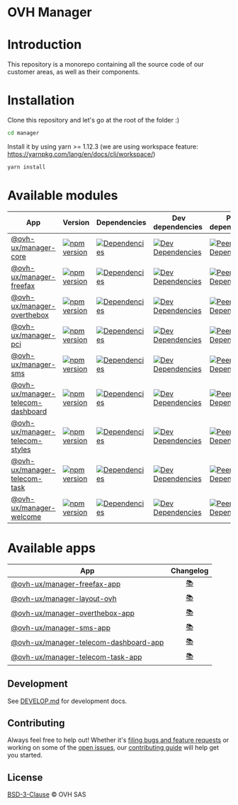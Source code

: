# OVH Manager

# Introduction

This repository is a monorepo containing all the source code of our customer areas, as well as their components.

# Installation

Clone this repository and let's go at the root of the folder :)

```bash
cd manager
```

Install it by using yarn >= 1.12.3 (we are using workspace feature: <https://yarnpkg.com/lang/en/docs/cli/workspace/>)

```bash
yarn install
```

# Available modules

| App     | Version | Dependencies | Dev dependencies | Peer dependencies | Changelog |
| ------- | ------- | ------------ | ---------------- | ----------------- | :-------: |
| [@ovh-ux/manager-core](https://github.com/ovh-ux/manager/tree/master/packages/manager/modules/core) | [![npm version](https://badgen.net/npm/v/@ovh-ux/manager-core)](https://www.npmjs.com/package/@ovh-ux/manager-core) | [![Dependencies](https://badgen.net/david/dep/ovh-ux/manager/packages/manager/modules/core)](https://npmjs.com/package/@ovh-ux/manager-core?activeTab=dependencies) | [![Dev Dependencies](https://badgen.net/david/dev/ovh-ux/manager/packages/manager/modules/core)](https://npmjs.com/package/@ovh-ux/manager-core?activeTab=dependencies) | [![Peer Dependencies](https://badgen.net/david/peer/ovh-ux/manager/packages/manager/modules/core)](https://npmjs.com/package/@ovh-ux/manager-core?activeTab=dependencies) | [:books:](https://github.com/ovh-ux/manager/blob/master/packages/manager/modules/core/CHANGELOG.md) |
| [@ovh-ux/manager-freefax](https://github.com/ovh-ux/manager/tree/master/packages/manager/modules/freefax) | [![npm version](https://badgen.net/npm/v/@ovh-ux/manager-freefax)](https://www.npmjs.com/package/@ovh-ux/manager-freefax) | [![Dependencies](https://badgen.net/david/dep/ovh-ux/manager/packages/manager/modules/freefax)](https://npmjs.com/package/@ovh-ux/manager-freefax?activeTab=dependencies) | [![Dev Dependencies](https://badgen.net/david/dev/ovh-ux/manager/packages/manager/modules/freefax)](https://npmjs.com/package/@ovh-ux/manager-freefax?activeTab=dependencies) |  [![Peer Dependencies](https://badgen.net/david/peer/ovh-ux/manager/packages/manager/modules/freefax)](https://npmjs.com/package/@ovh-ux/manager-freefax?activeTab=dependencies) | [:books:](https://github.com/ovh-ux/manager/blob/master/packages/manager/modules/freefax/CHANGELOG.md) |
| [@ovh-ux/manager-overthebox](https://github.com/ovh-ux/manager/tree/master/packages/manager/modules/overthebox) | [![npm version](https://badgen.net/npm/v/@ovh-ux/manager-overthebox)](https://www.npmjs.com/package/@ovh-ux/manager-overthebox) | [![Dependencies](https://badgen.net/david/dep/ovh-ux/manager/packages/manager/modules/overthebox)](https://npmjs.com/package/@ovh-ux/manager-overthebox?activeTab=dependencies) | [![Dev Dependencies](https://badgen.net/david/dev/ovh-ux/manager/packages/manager/modules/overthebox)](https://npmjs.com/package/@ovh-ux/manager-overthebox?activeTab=dependencies) | [![Peer Dependencies](https://badgen.net/david/peer/ovh-ux/manager/packages/manager/modules/overthebox)](https://npmjs.com/package/@ovh-ux/manager-overthebox?activeTab=dependencies) | [:books:](https://github.com/ovh-ux/manager/blob/master/packages/manager/modules/overthebox/CHANGELOG.md) |
| [@ovh-ux/manager-pci](https://github.com/ovh-ux/manager/tree/master/packages/manager/modules/pci) | [![npm version](https://badgen.net/npm/v/@ovh-ux/manager-pci)](https://www.npmjs.com/package/@ovh-ux/manager-pci) | [![Dependencies](https://badgen.net/david/dep/ovh-ux/manager/packages/manager/modules/pci)](https://npmjs.com/package/@ovh-ux/manager-pci?activeTab=dependencies) | [![Dev Dependencies](https://badgen.net/david/dev/ovh-ux/manager/packages/manager/modules/pci)](https://npmjs.com/package/@ovh-ux/manager-pci?activeTab=dependencies) | [![Peer Dependencies](https://badgen.net/david/peer/ovh-ux/manager/packages/manager/modules/pci)](https://npmjs.com/package/@ovh-ux/manager-pci?activeTab=dependencies) | [:books:](https://github.com/ovh-ux/manager/blob/master/packages/manager/modules/pci/CHANGELOG.md) |
| [@ovh-ux/manager-sms](https://github.com/ovh-ux/manager/tree/master/packages/manager/modules/sms) | [![npm version](https://badgen.net/npm/v/@ovh-ux/manager-sms)](https://www.npmjs.com/package/@ovh-ux/manager-sms) | [![Dependencies](https://badgen.net/david/dep/ovh-ux/manager/packages/manager/modules/sms)](https://npmjs.com/package/@ovh-ux/manager-sms?activeTab=dependencies) | [![Dev Dependencies](https://badgen.net/david/dev/ovh-ux/manager/packages/manager/modules/sms)](https://npmjs.com/package/@ovh-ux/manager-sms?activeTab=dependencies) | [![Peer Dependencies](https://badgen.net/david/peer/ovh-ux/manager/packages/manager/modules/sms)](https://npmjs.com/package/@ovh-ux/manager-sms?activeTab=dependencies) | [:books:](https://github.com/ovh-ux/manager/blob/master/packages/manager/modules/sms/CHANGELOG.md) |
| [@ovh-ux/manager-telecom-dashboard](https://github.com/ovh-ux/manager/tree/master/packages/manager/modules/telecom-dashboard) | [![npm version](https://badgen.net/npm/v/@ovh-ux/manager-telecom-dashboard)](https://www.npmjs.com/package/@ovh-ux/manager-telecom-dashboard) | [![Dependencies](https://badgen.net/david/dep/ovh-ux/manager/packages/manager/modules/telecom-dashboard)](https://npmjs.com/package/@ovh-ux/manager-telecom-dashboard?activeTab=dependencies) | [![Dev Dependencies](https://badgen.net/david/dev/ovh-ux/manager/packages/manager/modules/telecom-dashboard)](https://npmjs.com/package/@ovh-ux/manager-telecom-dashboard?activeTab=dependencies) | [![Peer Dependencies](https://badgen.net/david/peer/ovh-ux/manager/packages/manager/modules/telecom-dashboard)](https://npmjs.com/package/@ovh-ux/manager-telecom-dashboard?activeTab=dependencies) | [:books:](https://github.com/ovh-ux/manager/blob/master/packages/manager/modules/telecom-dashboard/CHANGELOG.md) |
| [@ovh-ux/manager-telecom-styles](https://github.com/ovh-ux/manager/tree/master/packages/manager/modules/telecom-styles) | [![npm version](https://badgen.net/npm/v/@ovh-ux/manager-telecom-styles)](https://www.npmjs.com/package/@ovh-ux/manager-telecom-styles) | [![Dependencies](https://badgen.net/david/dep/ovh-ux/manager/packages/manager/modules/telecom-styles)](https://npmjs.com/package/@ovh-ux/manager-telecom-styles?activeTab=dependencies) | [![Dev Dependencies](https://badgen.net/david/dev/ovh-ux/manager/packages/manager/modules/telecom-styles)](https://npmjs.com/package/@ovh-ux/manager-telecom-styles?activeTab=dependencies) | [![Peer Dependencies](https://badgen.net/david/peer/ovh-ux/manager/packages/manager/modules/telecom-styles)](https://npmjs.com/package/@ovh-ux/manager-telecom-styles?activeTab=dependencies) | [:books:](https://github.com/ovh-ux/manager/blob/master/packages/manager/modules/telecom-styles/CHANGELOG.md) |
| [@ovh-ux/manager-telecom-task](https://github.com/ovh-ux/manager/tree/master/packages/manager/modules/telecom-task) | [![npm version](https://badgen.net/npm/v/@ovh-ux/manager-telecom-task)](https://www.npmjs.com/package/@ovh-ux/manager-telecom-task) | [![Dependencies](https://badgen.net/david/dep/ovh-ux/manager/packages/manager/modules/telecom-task)](https://npmjs.com/package/@ovh-ux/manager-telecom-task?activeTab=dependencies) | [![Dev Dependencies](https://badgen.net/david/dev/ovh-ux/manager/packages/manager/modules/telecom-task)](https://npmjs.com/package/@ovh-ux/manager-telecom-task?activeTab=dependencies) | [![Peer Dependencies](https://badgen.net/david/peer/ovh-ux/manager/packages/manager/modules/telecom-task)](https://npmjs.com/package/@ovh-ux/manager-telecom-task?activeTab=dependencies) | [:books:](https://github.com/ovh-ux/manager/blob/master/packages/manager/modules/telecom-task/CHANGELOG.md) |
| [@ovh-ux/manager-welcome](https://github.com/ovh-ux/manager/tree/develop/packages/manager/modules/welcome) | [![npm version](https://badgen.net/npm/v/@ovh-ux/manager-welcome)](https://www.npmjs.com/package/@ovh-ux/manager-welcome) | [![Dependencies](https://badgen.net/david/dep/ovh-ux/manager/packages/manager/modules/welcome)](https://npmjs.com/package/@ovh-ux/manager-welcome?activeTab=dependencies) | [![Dev Dependencies](https://badgen.net/david/dev/ovh-ux/manager/packages/manager/modules/welcome)](https://npmjs.com/package/@ovh-ux/manager-welcome?activeTab=dependencies) | [![Peer Dependencies](https://badgen.net/david/peer/ovh-ux/manager/packages/manager/modules/welcome)](https://npmjs.com/package/@ovh-ux/manager-welcome?activeTab=dependencies) | [:books:](https://github.com/ovh-ux/manager/blob/master/packages/manager/modules/welcome/CHANGELOG.md) |

# Available apps

| App     | Changelog |
| ------- | :-------: |
| [@ovh-ux/manager-freefax-app](https://github.com/ovh-ux/manager/tree/master/packages/manager/apps/freefax) | [:books:](https://github.com/ovh-ux/manager/blob/master/packages/manager/apps/freefax/CHANGELOG.md) |
| [@ovh-ux/manager-layout-ovh](https://github.com/ovh-ux/manager/tree/master/packages/manager/apps/layout-ovh) | [:books:](https://github.com/ovh-ux/manager/blob/master/packages/manager/apps/layout-ovh/CHANGELOG.md) |
| [@ovh-ux/manager-overthebox-app](https://github.com/ovh-ux/manager/tree/master/packages/manager/apps/overthebox) | [:books:](https://github.com/ovh-ux/manager/blob/master/packages/manager/apps/overthebox/CHANGELOG.md) |
| [@ovh-ux/manager-sms-app](https://github.com/ovh-ux/manager/tree/master/packages/manager/apps/sms) | [:books:](https://github.com/ovh-ux/manager/blob/master/packages/manager/apps/sms/CHANGELOG.md) |
| [@ovh-ux/manager-telecom-dashboard-app](https://github.com/ovh-ux/manager/tree/master/packages/manager/apps/telecom-dashboard) | [:books:](https://github.com/ovh-ux/manager/blob/master/packages/manager/apps/telecom-dashboard/CHANGELOG.md) |
| [@ovh-ux/manager-telecom-task-app](https://github.com/ovh-ux/manager/tree/master/packages/manager/apps/telecom-task) | [:books:](https://github.com/ovh-ux/manager/blob/master/packages/manager/apps/telecom-task/CHANGELOG.md) |

## Development

See [DEVELOP.md](./DEVELOP.md) for development docs.

## Contributing

Always feel free to help out! Whether it's [filing bugs and feature requests](https://github.com/ovh-ux/manager/issues/new) or working on some of the [open issues](https://github.com/ovh-ux/manager/issues), our [contributing guide](CONTRIBUTING.md) will help get you started.

## License

[BSD-3-Clause](LICENSE) © OVH SAS
